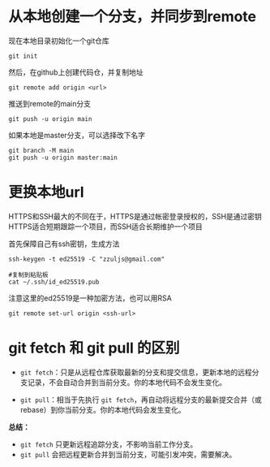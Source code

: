 # 从本地创建一个分支，并同步到remote

现在本地目录初始化一个git仓库
```git
git init
```
然后，在github上创建代码仓，并复制地址
```git 
git remote add origin <url>
```
推送到remote的main分支
```git
git push -u origin main
```
如果本地是master分支，可以选择改下名字
```git
git branch -M main
git push -u origin master:main
```

# 更换本地url

HTTPS和SSH最大的不同在于，HTTPS是通过帐密登录授权的，SSH是通过密钥
HTTPS适合短期跟踪一个项目，而SSH适合长期维护一个项目

首先保障自己有ssh密钥，生成方法
```git
ssh-keygen -t ed25519 -C "zzuljs@gmail.com"

#复制到粘贴板
cat ~/.ssh/id_ed25519.pub
```
注意这里的ed25519是一种加密方法，也可以用RSA

```git
git remote set-url origin <ssh-url>
```


# git fetch 和 git pull 的区别

- `git fetch`：只是从远程仓库获取最新的分支和提交信息，更新本地的远程分支记录，不会自动合并到当前分支。你的本地代码不会发生变化。

- `git pull`：相当于先执行 `git fetch`，再自动将远程分支的最新提交合并（或 rebase）到你当前分支。你的本地代码会发生变化。

**总结：**  
- `git fetch` 只更新远程追踪分支，不影响当前工作分支。  
- `git pull` 会把远程更新合并到当前分支，可能引发冲突，需要解决。

